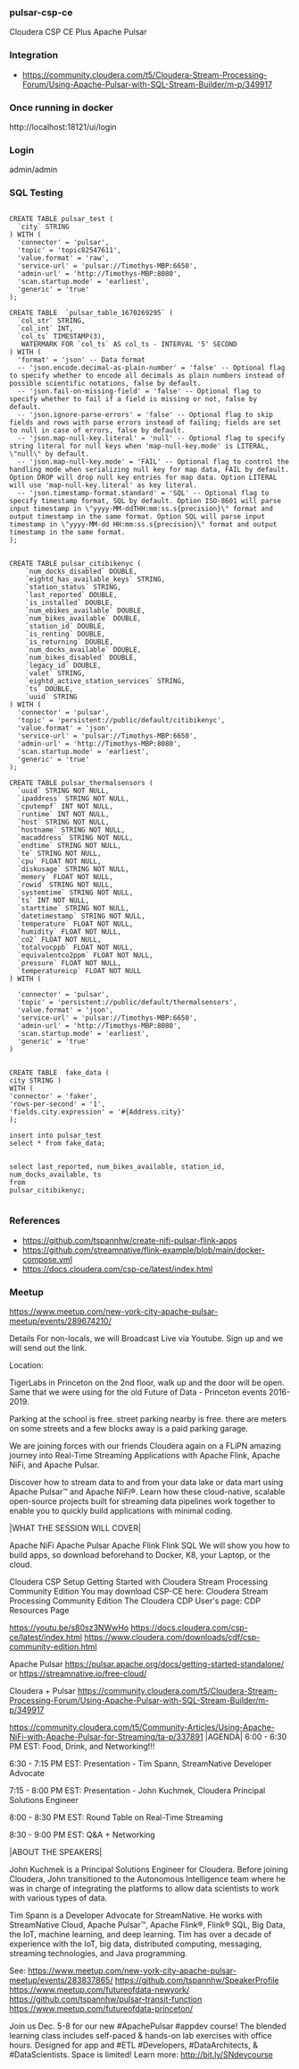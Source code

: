 ### pulsar-csp-ce

Cloudera CSP CE Plus Apache Pulsar


### Integration

* https://community.cloudera.com/t5/Cloudera-Stream-Processing-Forum/Using-Apache-Pulsar-with-SQL-Stream-Builder/m-p/349917


### Once running in docker

http://localhost:18121/ui/login

### Login

admin/admin

### SQL Testing

````

CREATE TABLE pulsar_test (
  `city` STRING
) WITH (
  'connector' = 'pulsar',
  'topic' = 'topic82547611',
  'value.format' = 'raw',
  'service-url' = 'pulsar://Timothys-MBP:6650',
  'admin-url' = 'http://Timothys-MBP:8080',
  'scan.startup.mode' = 'earliest',
  'generic' = 'true'
);

CREATE TABLE  `pulsar_table_1670269295` (
  `col_str` STRING,
  `col_int` INT,
  `col_ts` TIMESTAMP(3),
   WATERMARK FOR `col_ts` AS col_ts - INTERVAL '5' SECOND
) WITH (
  'format' = 'json' -- Data format
  -- 'json.encode.decimal-as-plain-number' = 'false' -- Optional flag to specify whether to encode all decimals as plain numbers instead of possible scientific notations, false by default.
  -- 'json.fail-on-missing-field' = 'false' -- Optional flag to specify whether to fail if a field is missing or not, false by default.
  -- 'json.ignore-parse-errors' = 'false' -- Optional flag to skip fields and rows with parse errors instead of failing; fields are set to null in case of errors, false by default.
  -- 'json.map-null-key.literal' = 'null' -- Optional flag to specify string literal for null keys when 'map-null-key.mode' is LITERAL, \"null\" by default.
  -- 'json.map-null-key.mode' = 'FAIL' -- Optional flag to control the handling mode when serializing null key for map data, FAIL by default. Option DROP will drop null key entries for map data. Option LITERAL will use 'map-null-key.literal' as key literal.
  -- 'json.timestamp-format.standard' = 'SQL' -- Optional flag to specify timestamp format, SQL by default. Option ISO-8601 will parse input timestamp in \"yyyy-MM-ddTHH:mm:ss.s{precision}\" format and output timestamp in the same format. Option SQL will parse input timestamp in \"yyyy-MM-dd HH:mm:ss.s{precision}\" format and output timestamp in the same format.
);


CREATE TABLE pulsar_citibikenyc (
	`num_docks_disabled` DOUBLE,
	`eightd_has_available_keys` STRING,
	`station_status` STRING,
	`last_reported` DOUBLE,
	`is_installed` DOUBLE,
	`num_ebikes_available` DOUBLE,
	`num_bikes_available` DOUBLE,
	`station_id` DOUBLE,
	`is_renting` DOUBLE,
	`is_returning` DOUBLE,
	`num_docks_available` DOUBLE,
	`num_bikes_disabled` DOUBLE,
	`legacy_id` DOUBLE,
	`valet` STRING,
	`eightd_active_station_services` STRING,
	`ts` DOUBLE,
	`uuid` STRING
) WITH (
  'connector' = 'pulsar',
  'topic' = 'persistent://public/default/citibikenyc',
  'value.format' = 'json',
  'service-url' = 'pulsar://Timothys-MBP:6650',
  'admin-url' = 'http://Timothys-MBP:8080',
  'scan.startup.mode' = 'earliest',
  'generic' = 'true'
);

CREATE TABLE pulsar_thermalsensors (
  `uuid` STRING NOT NULL,
  `ipaddress` STRING NOT NULL,
  `cputempf` INT NOT NULL,
  `runtime` INT NOT NULL,
  `host` STRING NOT NULL,
  `hostname` STRING NOT NULL,
  `macaddress` STRING NOT NULL,
  `endtime` STRING NOT NULL,
  `te` STRING NOT NULL,
  `cpu` FLOAT NOT NULL,
  `diskusage` STRING NOT NULL,
  `memory` FLOAT NOT NULL,
  `rowid` STRING NOT NULL,
  `systemtime` STRING NOT NULL,
  `ts` INT NOT NULL,
  `starttime` STRING NOT NULL,
  `datetimestamp` STRING NOT NULL,
  `temperature` FLOAT NOT NULL,
  `humidity` FLOAT NOT NULL,
  `co2` FLOAT NOT NULL,
  `totalvocppb` FLOAT NOT NULL,
  `equivalentco2ppm` FLOAT NOT NULL,
  `pressure` FLOAT NOT NULL,
  `temperatureicp` FLOAT NOT NULL
) WITH (

  'connector' = 'pulsar',
  'topic' = 'persistent://public/default/thermalsensors',
  'value.format' = 'json',
  'service-url' = 'pulsar://Timothys-MBP:6650',
  'admin-url' = 'http://Timothys-MBP:8080',
  'scan.startup.mode' = 'earliest',
  'generic' = 'true'
)


CREATE TABLE  fake_data (
city STRING )
WITH (
'connector' = 'faker',
'rows-per-second' = '1',
'fields.city.expression' = '#{Address.city}'
);

insert into pulsar_test
select * from fake_data;


select last_reported, num_bikes_available, station_id, num_docks_available, ts
from 
pulsar_citibikenyc;


````
### References

* https://github.com/tspannhw/create-nifi-pulsar-flink-apps
* https://github.com/streamnative/flink-example/blob/main/docker-compose.yml
* https://docs.cloudera.com/csp-ce/latest/index.html


### Meetup

https://www.meetup.com/new-york-city-apache-pulsar-meetup/events/289674210/


Details
For non-locals, we will Broadcast Live via Youtube. Sign up and we will send out the link.

Location:

TigerLabs in Princeton on the 2nd floor, walk up and the door will be open. Same that we were using for the old Future of Data - Princeton events 2016-2019.

Parking at the school is free. street parking nearby is free. there are meters on some streets and a few blocks away is a paid parking garage.

We are joining forces with our friends Cloudera again on a FLiPN amazing journey into Real-Time Streaming Applications with Apache Flink, Apache NiFi, and Apache Pulsar.

Discover how to stream data to and from your data lake or data mart using Apache Pulsar™ and Apache NiFi®. Learn how these cloud-native, scalable open-source projects built for streaming data pipelines work together to enable you to quickly build applications with minimal coding.

|WHAT THE SESSION WILL COVER|

Apache NiFi
Apache Pulsar
Apache Flink
Flink SQL
We will show you how to build apps, so download beforehand to Docker, K8, your Laptop, or the cloud.

Cloudera CSP Setup
Getting Started with Cloudera Stream Processing Community Edition
You may download CSP-CE here:
Cloudera Stream Processing Community Edition
The Cloudera CDP User's page:
CDP Resources Page

https://youtu.be/s80sz3NWwHo
https://docs.cloudera.com/csp-ce/latest/index.html
https://www.cloudera.com/downloads/cdf/csp-community-edition.html

Apache Pulsar
https://pulsar.apache.org/docs/getting-started-standalone/
or
https://streamnative.io/free-cloud/

Cloudera + Pulsar
https://community.cloudera.com/t5/Cloudera-Stream-Processing-Forum/Using-Apache-Pulsar-with-SQL-Stream-Builder/m-p/349917

https://community.cloudera.com/t5/Community-Articles/Using-Apache-NiFi-with-Apache-Pulsar-for-Streaming/ta-p/337891
|AGENDA|
6:00 - 6:30 PM EST: Food, Drink, and Networking!!!

6:30 - 7:15 PM EST: Presentation - Tim Spann, StreamNative Developer Advocate

7:15 - 8:00 PM EST: Presentation - John Kuchmek, Cloudera Principal Solutions Engineer

8:00 - 8:30 PM EST: Round Table on Real-Time Streaming

8:30 - 9:00 PM EST: Q&A + Networking

|ABOUT THE SPEAKERS|

John Kuchmek is a Principal Solutions Engineer for Cloudera. Before joining Cloudera, John transitioned to the Autonomous Intelligence team where he was in charge of integrating the platforms to allow data scientists to work with various types of data.

Tim Spann is a Developer Advocate for StreamNative. He works with StreamNative Cloud, Apache Pulsar™, Apache Flink®, Flink® SQL, Big Data, the IoT, machine learning, and deep learning. Tim has over a decade of experience with the IoT, big data, distributed computing, messaging, streaming technologies, and Java programming.

See:
https://www.meetup.com/new-york-city-apache-pulsar-meetup/events/283837865/
https://github.com/tspannhw/SpeakerProfile
https://www.meetup.com/futureofdata-newyork/
https://github.com/tspannhw/pulsar-transit-function
https://www.meetup.com/futureofdata-princeton/

Join us Dec. 5-8 for our new #ApachePulsar #appdev course! The blended learning class includes self-paced & hands-on lab exercises with office hours. Designed for app and #ETL #Developers, #DataArchitects, & #DataScientists. Space is limited! Learn more: http://bit.ly/SNdevcourse

